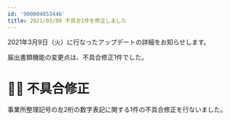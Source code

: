 ```yaml
---
id: '900004853446'
title: 2021/03/09 不具合1件を修正しました
---
```

2021年3月9日（火）に行なったアップデートの詳細をお知らせします。

届出書類機能の変更点は、不具合修正1件でした。

# 👨‍⚕️ 不具合修正

事業所整理記号の左2桁の数字表記に関する1件の不具合修正を行ないました。
